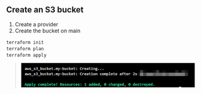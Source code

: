 ## Create an S3 bucket
1. Create a provider
2. Create the bucket on main
```sh
terraform init
terraform plan
terraform apply
```
> ![Alt text](./bucko.png?raw=true "The bucket was successfully created")
